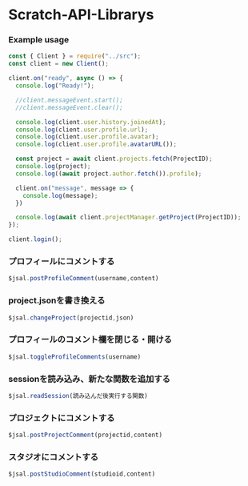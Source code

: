 # Scratch-API-Librarys

### Example usage
```js
const { Client } = require("../src");
const client = new Client();

client.on("ready", async () => {
  console.log("Ready!");

  //client.messageEvent.start();
  //client.messageEvent.clear();

  console.log(client.user.history.joinedAt);
  console.log(client.user.profile.url);
  console.log(client.user.profile.avatar);
  console.log(client.user.profile.avatarURL());

  const project = await client.projects.fetch(ProjectID);
  console.log(project);
  console.log((await project.author.fetch()).profile);

  client.on("message", message => {
    console.log(message);
  })

  console.log(await client.projectManager.getProject(ProjectID));
});

client.login();
```

### プロフィールにコメントする
```js
$jsal.postProfileComment(username,content)
```
### project.jsonを書き換える
```js
$jsal.changeProject(projectid,json)
```
### プロフィールのコメント欄を閉じる・開ける
```js
$jsal.toggleProfileComments(username)
```
### sessionを読み込み、新たな関数を追加する
```js
$jsal.readSession(読み込んだ後実行する関数)
```
### プロジェクトにコメントする
```js
$jsal.postProjectComment(projectid,content)
```
### スタジオにコメントする
```js
$jsal.postStudioComment(studioid,content)
```
